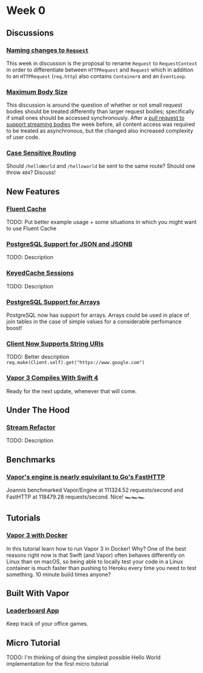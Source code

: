 # Week 0

## Discussions

### [Naming changes to `Request`](https://github.com/vapor/vapor/issues/1443)
This week in discussion is the proposal to rename `Request` to `RequestContext` in order to differentiate between `HTTPRequest` and `Request` which in addition to an `HTTPRequest` (`req.http`) also contains `Container`s and an `EventLoop`.

### [Maximum Body Size](https://github.com/vapor/engine/issues/205)
This discussion is around the question of whether or not small request bodies should be treated differently than larger request bodies; specifically if small ones should be accessed synchronously. After a [pull request to support streaming bodies](https://github.com/vapor/vapor/pull/1435) the week before, all content access was required to be treated as asynchronous, but the changed also increased complexity of user code.

### [Case Sensitive Routing](https://github.com/vapor/vapor/issues/1196)
Should `/helloWorld` and `/helloworld` be sent to the same route? Should one throw `404`? Discuss!

## New Features

### [Fluent Cache](https://github.com/vapor/fluent/pull/358)
TODO: Put better example usage + some situations in which you might want to use Fluent Cache

### [PostgreSQL Support for JSON and JSONB](https://github.com/vapor/postgresql/issues/2#issuecomment-359335233)
TODO: Description

### [KeyedCache Sessions](https://github.com/vapor/vapor/pull/1444)
TODO: Description

### [PostgreSQL Support for Arrays](https://github.com/vapor/fluent-postgresql/pull/4)
PostgreSQL now has support for arrays. Arrays could be used in place of join tables in the case of simple values for a considerable perfomance boost!

### [Client Now Supports String URIs](https://github.com/vapor/vapor/pull/1446)
TODO: Better description
`req.make(Client.self).get("https://www.google.com")`

### [Vapor 3 Compiles With Swift 4](https://github.com/vapor/vapor/pull/1384)
Ready for the next update, whenever that will come.

## Under The Hood

### [Stream Refactor](https://github.com/vapor/async/pull/52)
TODO: Description

## Benchmarks

### [Vapor's engine is nearly equivilant to Go's FastHTTP](https://github.com/vapor/engine/pull/211#issuecomment-360758758)
Joannis benchmarked Vapor/Engine at 111324.52 requests/second and FastHTTP at 118479.28 requests/second. Nice! 🏎🏎🏎

## Tutorials

### [Vapor 3 with Docker](https://bygri.github.io/2018/01/25/vapor-3-with-docker.html)
In this tutorial learn how to run Vapor 3 in Docker! Why? One of the best reasons right now is that Swift (and Vapor) often behaves differently on Linux than on macOS, so being able to locally test your code in a Linux container is much faster than pushing to Heroku every time you need to test something. 10 minute build times anyone?

## Built With Vapor

### [Leaderboard App](https://leaderboardapp.com)
Keep track of your office games.

## Micro Tutorial
TODO: I'm thinking of doing the simplest possible Hello World implementation for the first micro tutorial
